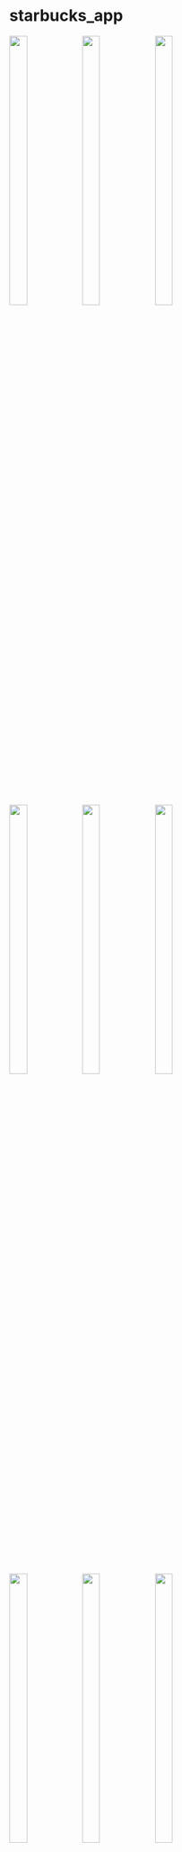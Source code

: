 # starbucks_app


<div> 
    <img src = "https://github.com/user-attachments/assets/64a3558d-e2f1-4888-ab65-24e0f02d2fc5"  height=35% width=25%  />
    <img src = "https://github.com/user-attachments/assets/88a2ee5c-f17d-45a0-983d-4b75d3cdcc9f"  height=35% width=25%  />
    <img src = "https://github.com/user-attachments/assets/9cdb638c-6aa0-4e4d-bcd5-5f951ccce60e"  height=35% width=25%  />
    <img src = "https://github.com/user-attachments/assets/b9be1d3f-4ffa-4627-8f53-3dadb3ef881f"  height=35% width=25%  />
    <img src = "https://github.com/user-attachments/assets/a77b4741-7309-4a51-92ba-0a0706e0d6a8"  height=35% width=25%  />
    <img src = "https://github.com/user-attachments/assets/176bbf19-c561-4c20-b0c6-511301160c25"  height=35% width=25%  />
    <img src = "https://github.com/user-attachments/assets/6a756d3c-d342-433f-8f76-474a891b00db"  height=35% width=25%  />
    <img src = "https://github.com/user-attachments/assets/9db83a5c-2dbe-4941-acd4-42a188f5214a"  height=35% width=25%  />
    <img src = "https://github.com/user-attachments/assets/27c01fc6-c854-43d5-a913-081518497d5f"  height=35% width=25%  />
    <img src = "https://github.com/user-attachments/assets/c93bf310-d039-43a3-a17f-5e34249bc3bc"  height=35% width=25%  />
    <img src = "https://github.com/user-attachments/assets/8e27ac3c-11a3-488b-940b-dedcf107372f"  height=35% width=25%  />
    <img src = "https://github.com/user-attachments/assets/58e61d64-4d4b-4c73-b786-da89d54de443"  height=35% width=25%  />
    <img src = "https://github.com/user-attachments/assets/6c707cab-b169-44fd-9b07-ea851af2d770"  height=35% width=25%  />
    <img src = "https://github.com/user-attachments/assets/51e054ad-5fbe-4821-a4f6-6da9256863f3"  height=35% width=25%  />
    <img src = "https://github.com/user-attachments/assets/fed4be75-dc1f-4704-9676-ed4432778966"  height=35% width=25%  />
    <img src = "https://github.com/user-attachments/assets/a2ee66bc-b815-4ed9-87bc-81aef135ff7f"  height=35% width=25%  />
    <img src = "https://github.com/user-attachments/assets/6406449d-611c-4fe9-a971-bc3479392a52"  height=35% width=25%  />
    <img src = "https://github.com/user-attachments/assets/18154f41-985e-415b-81a0-5150afa82778"  height=35% width=25%  />
    <img src = "https://github.com/user-attachments/assets/30de5345-31ec-44db-bf03-ecddedf961f7"  height=35% width=25%  />
   
    
    
<div align = "center">

</div>




<div align="center"> <a href="https://drive.google.com/file/d/1ePYgghCPKymtmHkQAaJ5W_knemOnXNUR/view?usp=drivesdk">👉👉See Video👈👈</a></div>



![login3Datepicker](https://github.com/user-attachments/assets/1c761673-943f-4c9b-bf0e-48ab1e8787bb)


